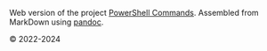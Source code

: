 Web version of the project [PowerShell Commands](https://github.com/Lifailon/PS-Commands). Assembled from MarkDown using [pandoc](https://github.com/jgm/pandoc).

© 2022-2024
